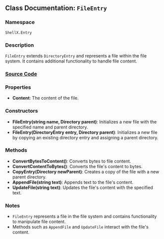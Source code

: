 ## Class Documentation: `FileEntry`

### Namespace
`ShellX.Entry`

### Description
`FileEntry` extends `DirectoryEntry` and represents a file within the file system. It contains additional functionality to handle file content.

### [Source Code](./Entry/FileEntry.cs)

### Properties
- **Content**: The content of the file.

### Constructors
- **FileEntry(string name, Directory parent)**: Initializes a new file with the specified name and parent directory.
- **FileEntry(DirectoryEntry entry, Directory parent)**: Initializes a new file by copying an existing directory entry and assigning a parent directory.

### Methods
- **ConvertBytesToContent()**: Converts bytes to file content.
- **ConvertContentToBytes()**: Converts the file's content to bytes.
- **CopyEntry(Directory newParent)**: Creates a copy of the file with a new parent directory.
- **AppendFile(string text)**: Appends text to the file's content.
- **UpdateFile(string text)**: Updates the file's content with the specified text.

### Notes
- `FileEntry` represents a file in the file system and contains functionality to manipulate file content.
- Methods such as `AppendFile` and `UpdateFile` interact with the file's content.
